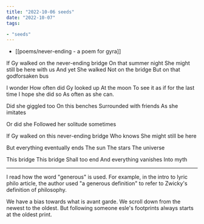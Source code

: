 ```yaml
---
title: "2022-10-06 seeds"
date: "2022-10-07"
tags:

- "seeds"
---
```


- [[poems/never-ending - a poem for gyra]]

If Gy walked on the never-ending bridge
On that summer night
She might still be here with us
And yet
She walked
Not on the bridge
But on that godforsaken bus

I wonder
How often did Gy looked up
At the moon
To see it as if for the last time
I hope she did so
As often as she can.

Did she giggled too
On this benches
Surrounded with friends
As she imitates

Or did she
Followed her solitude sometimes

If Gy walked on this never-ending bridge
Who knows
She might still be here

But everything eventually ends
The sun
The stars
The universe

This bridge
This bridge
Shall too end
And everything vanishes
Into myth


---

I read how the word "generous" is used. For example, in the intro to lyric philo article, the author used "a generous definition" to refer to Zwicky's definition of philosophy.

We have a bias towards what is avant garde. We scroll down from the newest to the oldest. But following someone esle's footprints always starts at the oldest print.